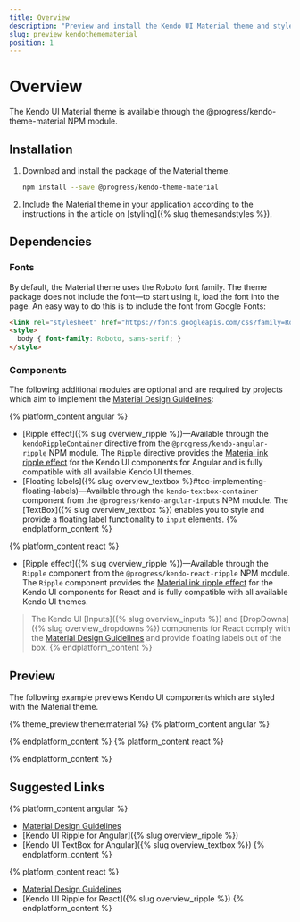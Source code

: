 ```yaml
---
title: Overview
description: "Preview and install the Kendo UI Material theme and style the Kendo UI components in Angular and React projects."
slug: preview_kendothemematerial
position: 1
---
```


# Overview

The Kendo UI Material theme is available through the @progress/kendo-theme-material NPM module.

## Installation

1. Download and install the package of the Material theme.

    ```sh
    npm install --save @progress/kendo-theme-material
    ```

1. Include the Material theme in your application according to the instructions in the article on [styling]({% slug themesandstyles %}).

## Dependencies

### Fonts

By default, the Material theme uses the Roboto font family. The theme package does not include the font&mdash;to start using it, load the font into the page. An easy way to do this is to include the font from Google Fonts:

```html
<link rel="stylesheet" href="https://fonts.googleapis.com/css?family=Roboto:300,400,500,700" />
<style>
  body { font-family: Roboto, sans-serif; }
</style>
```

### Components

The following additional modules are optional and are required by projects which aim to implement the [Material Design Guidelines](https://material.io/guidelines/):

{% platform_content angular %}
* [Ripple effect]({% slug overview_ripple %})&mdash;Available through the `kendoRippleContainer` directive from the `@progress/kendo-angular-ripple` NPM module. The `Ripple` directive provides the [Material ink ripple effect](https://material.io/guidelines/motion/choreography.html#choreography-radial-reaction) for the Kendo UI components for Angular and is fully compatible with all available Kendo UI themes.
* [Floating labels]({% slug overview_textbox %}#toc-implementing-floating-labels)&mdash;Available through the `kendo-textbox-container` component from the `@progress/kendo-angular-inputs` NPM module. The [TextBox]({% slug overview_textbox %}) enables you to style and provide a floating label functionality to `input` elements.
{% endplatform_content %}

{% platform_content react %}
* [Ripple effect]({% slug overview_ripple %})&mdash;Available through the `Ripple` component from the `@progress/kendo-react-ripple` NPM module. The `Ripple` component provides the [Material ink ripple effect](https://material.io/guidelines/motion/choreography.html#choreography-radial-reaction) for the Kendo UI components for React and is fully compatible with all available Kendo UI themes.

> The Kendo UI [Inputs]({% slug overview_inputs %}) and [DropDowns]({% slug overview_dropdowns %}) components for React comply with the [Material Design Guidelines](https://material.io/guidelines/components/text-fields.html#text-fields-layout) and provide floating labels out of the box.
{% endplatform_content %}

## Preview

The following example previews Kendo UI components which are styled with the Material theme.

{% theme_preview theme:material %}
{% platform_content angular %}
<script async src="{% asset_path theme-preview.js %}"></script>
{% endplatform_content %}
{% platform_content react %}
<script async src="{% asset_path react-theme-preview.js %}"></script>
{% endplatform_content %}

## Suggested Links

{% platform_content angular %}
* [Material Design Guidelines](https://material.io/guidelines/)
* [Kendo UI Ripple for Angular]({% slug overview_ripple %})
* [Kendo UI TextBox for Angular]({% slug overview_textbox %})
{% endplatform_content %}

{% platform_content react %}
* [Material Design Guidelines](https://material.io/guidelines/)
* [Kendo UI Ripple for React]({% slug overview_ripple %})
{% endplatform_content %}
